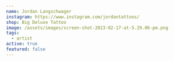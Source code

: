 ```yaml
---
name: Jordan Langschwager
instagram: https://www.instagram.com/jordantattoos/
shop: Big Deluxe Tattoo
image: /assets/images/screen-shot-2023-02-17-at-5.29.06-pm.png
tags:
  - artist
active: true
featured: false
---
```


